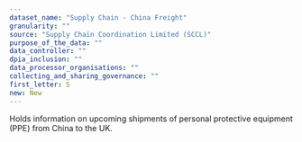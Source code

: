```yaml
---
dataset_name: "Supply Chain - China Freight"
granularity: ""
source: "Supply Chain Coordination Limited (SCCL)"
purpose_of_the_data: ""
data_controller: ""
dpia_inclusion: ""
data_processor_organisations: ""
collecting_and_sharing_governance: ""
first_letter: S
new: New
---
```

Holds information on upcoming shipments of personal protective equipment (PPE) from China to the UK.